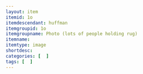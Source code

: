 ```yaml
---
layout: item
itemid: 1o
itemdescendant: huffman
itemgroupid: 1o
itemgroupname: Photo (lots of people holding rug)
itemname: 
itemtype: image
shortdesc: 
categories: [  ]
tags: [  ]
---
```







